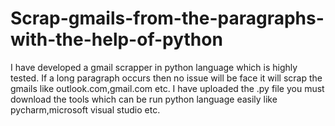 # Scrap-gmails-from-the-paragraphs-with-the-help-of-python
I have developed a gmail scrapper in python language which is highly tested. If a long paragraph occurs then no issue will be face it will scrap the gmails like outlook.com,gmail.com etc.
I have uploaded the .py file you must download the tools which can be run python language easily like pycharm,microsoft visual studio etc.
